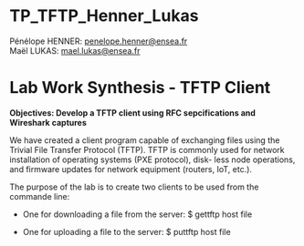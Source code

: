 # TP_TFTP_Henner_Lukas

Pénélope HENNER: penelope.henner@ensea.fr  
Maël LUKAS: mael.lukas@ensea.fr

# Lab Work Synthesis - TFTP Client 

**Objectives: Develop a TFTP client using RFC sepcifications and Wireshark captures**

We have created a client program capable of exchanging files using the Trivial File Transfer
Protocol (TFTP). TFTP is commonly used for network installation of operating systems (PXE protocol), disk-
less node operations, and firmware updates for network equipment (routers, IoT, etc.).

The purpose of the lab is to create two clients to be used from the commande line:

- One for downloading a file from the server: 
		$ gettftp host file

- One for uploading a file to the server: 
		$ puttftp host file